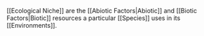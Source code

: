 [[Ecological Niche]] are the [[Abiotic Factors|Abiotic]] and [[Biotic Factors|Biotic]] resources a particular [[Species]] uses in its [[Environments]].